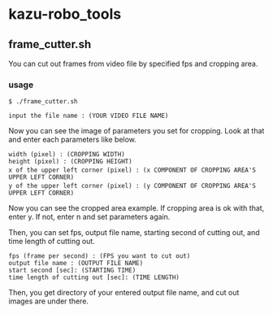 # kazu-robo_tools

## frame_cutter.sh
You can cut out frames from video file by specified fps and cropping area.

### usage
`$ ./frame_cutter.sh`

`input the file name : (YOUR VIDEO FILE NAME)`

Now you can see the image of parameters you set for cropping.
Look at that and enter each parameters like below.
```
width (pixel) : (CROPPING WIDTH)
height (pixel) : (CROPPING HEIGHT)
x of the upper left corner (pixel) : (x COMPONENT OF CROPPING AREA'S　UPPER LEFT CORNER)
y of the upper left corner (pixel) : (y COMPONENT OF CROPPING AREA'S　UPPER LEFT CORNER)
```
Now you can see the cropped area example.
If cropping area is ok with that, enter y. If not, enter n and set parameters again.

Then, you can set fps, output file name, starting second of cutting out, and time length of cutting out.
```
fps (frame per second) : (FPS you want to cut out)
output file name : (OUTPUT FILE NAME)
start second [sec]: (STARTING TIME)
time length of cutting out [sec]: (TIME LENGTH)
```
Then, you get directory of your entered output file name, and cut out images are under there.
